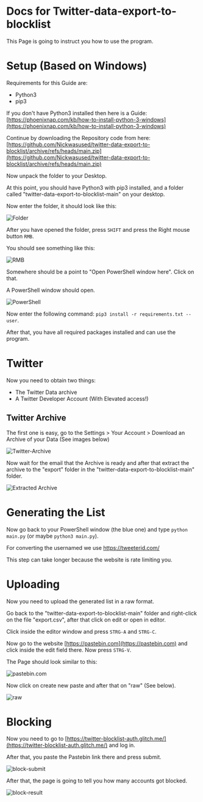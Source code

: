 

# Docs for Twitter-data-export-to-blocklist

This Page is going to instruct you how to use the program.

# Setup (Based on Windows)

Requirements for this Guide are:

- Python3 
- pip3

If you don't have Python3 installed then here is a Guide: [https://phoenixnap.com/kb/how-to-install-python-3-windows](https://phoenixnap.com/kb/how-to-install-python-3-windows)  

Continue by downloading the Repository code from here: [https://github.com/Nickwasused/twitter-data-export-to-blocklist/archive/refs/heads/main.zip](https://github.com/Nickwasused/twitter-data-export-to-blocklist/archive/refs/heads/main.zip)

Now unpack the folder to your Desktop.

At this point, you should have Python3 with pip3 installed, and a folder called "twitter-data-export-to-blocklist-main" on your desktop.

Now enter the folder, it should look like this:

![Folder](./images/image_1.webp)

After you have opened the folder, press `SHIFT` and press the Right mouse button `RMB`.

You should see something like this:

![RMB](./images/image_2.webp)

Somewhere should be a point to "Open PowerShell window here". Click on that.

A PowerShell window should open.

![PowerShell](./images/image_3.webp)

Now enter the following command: `pip3 install -r requirements.txt --user`.

After that, you have all required packages installed and can use the program.

# Twitter

Now you need to obtain two things:

- The Twitter Data archive
- A Twitter Developer Account (With Elevated access!)

## Twitter Archive

The first one is easy, go to the Settings > Your Account > Download an Archive of your Data (See images below)

![Twitter-Archive](./images/image_4.webp)

Now wait for the email that the Archive is ready and after that extract the archive to the "export" folder in the "twitter-data-export-to-blocklist-main" folder.

![Extracted Archive](./images/image_5.webp)

# Generating the List

Now go back to your PowerShell window (the blue one) and type ```python main.py``` (or maybe ```python3 main.py```).

For converting the usernamed we use https://tweeterid.com/

This step can take longer because the website is rate limiting you.

# Uploading

Now you need to upload the generated list in a raw format.

Go back to the "twitter-data-export-to-blocklist-main" folder and right-click on the file "export.csv", after that click on edit or open in editor.

Click inside the editor window and press `STRG-A` and `STRG-C`.

Now go to the website [https://pastebin.com](https://pastebin.com) and click inside the edit field there. Now press `STRG-V`.

The Page should look similar to this:

![pastebin.com](./images/image_14.webp)

Now click on create new paste and after that on "raw" (See below).

![raw](./images/image_15.webp)

# Blocking

Now you need to go to [https://twitter-blocklist-auth.glitch.me/](https://twitter-blocklist-auth.glitch.me/) and log in.

After that, you paste the Pastebin link there and press submit.

![block-submit](./images/image_16.webp)

After that, the page is going to tell you how many accounts got blocked.

![block-result](./images/image_17.webp)